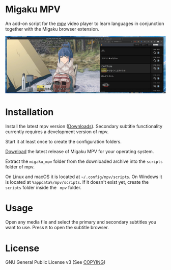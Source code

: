 # Migaku MPV

An add-on script for the [mpv](https://mpv.io/) video player to learn languages in conjunction together with the Migaku browser extension.

![Example](./.github/image.jpg)

# Installation

Install the latest mpv version ([Downloads](https://mpv.io/installation/)). Secondary subtitle functionality currently requires a development version of mpv.

Start it at least once to create the configuration folders.

[Download](./releases/latest) the latest release of Migaku MPV for your operating system.

Extract the `migaku_mpv` folder from the downloaded archive into the `scripts` folder of mpv.

On Linux and macOS it is located at `~/.config/mpv/scripts`. On Windows it is located at `%appdata%/mpv/scripts`. If it doesn't exist yet, create the `scripts` folder inside the ` mpv` folder.

# Usage

Open any media file and select the primary and secondary subtitles you want to use. Press `B` to open the subtitle browser.

# License

GNU General Public License v3 (See [COPYING](./COPYING))
